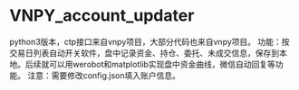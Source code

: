 # VNPY_account_updater
python3版本，ctp接口来自vnpy项目，大部分代码也来自vnpy项目。
功能：按交易日列表自动开关软件，盘中记录资金、持仓、委托、未成交信息，保存到本地。后续就可以用werobot和matplotlib实现盘中资金曲线，微信自动回复等功能。
注意：需要修改config.json填入账户信息。
